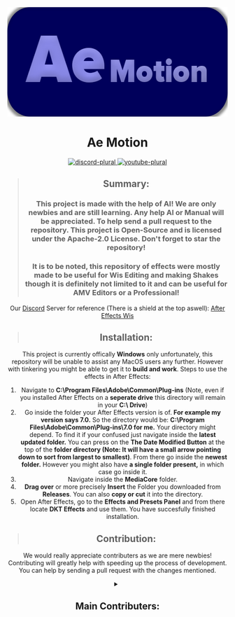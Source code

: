 <div align = center>

<img src="https://raw.githubusercontent.com/NotYetEasy/AE-Motion/refs/heads/main/AE%20Motion.png" width="545" height="250" alt="banner">
<br>

# Ae Motion

<a href="https://discord.gg/wg6k3JCD9s">
  <img alt="discord-plural" height="56" src="https://cdn.jsdelivr.net/npm/@intergrav/devins-badges@3/assets/cozy-minimal/social/discord-plural_vector.svg">
</a>

<a href="https://www.youtube.com/@dkt-ken">
  <img alt="youtube-plural" height="56" src="https://cdn.jsdelivr.net/npm/@intergrav/devins-badges@3/assets/cozy-minimal/social/youtube-plural_vector.svg">
</a>

>## Summary:
>### This project is made with the help of AI! We are only newbies and are still learning. Any help AI or Manual will be appreciated. To help send a pull request to the repository. This project is Open-Source and is licensed under the Apache-2.0 License. Don't forget to star the repository!
>### It is to be noted, this repository of effects were mostly made to be useful for Wis Editing and making Shakes though it is definitely not limited to it and can be useful for AMV Editors or a Professional!
Our [Discord](https://discord.com/) Server for reference (There is a shield at the top aswell):
[After Effects Wis](https://discord.gg/wg6k3JCD9s)

>## Installation:
This project is currently offically **Windows** only unfortunately, this repository will be unable to assist any MacOS users any further. However with tinkering you might be able to get it to **build and work**. Steps to use the effects in After Effects:
1. Navigate to **C:\Program Files\Adobe\Common\Plug-ins** (Note, even if you installed After Effects on a **seperate drive** this directory will remain in your **C:\ Drive**)
2. Go inside the folder your After Effects version is of. **For example my version says 7.0.** So the directory would be: **C:\Program Files\Adobe\Common\Plug-ins\7.0 for me.** Your directory might depend. To find it if your confused just navigate inside the **latest updated folder.** You can press on the **The Date Modified Button** at the top of the **folder directory (Note: It will have a small arrow pointing down to sort from largest to smallest)**. From there go inside the **newest folder.** However you might also have **a single folder present,** in which case go inside it.
3. Navigate inside the **MediaCore** folder.
4. **Drag over** or more precisely **Insert** the Folder you downloaded from **Releases**. You can also **copy or cut** it into the directory.
5. Open After Effects, go to the **Effects and Presets Panel** and from there locate **DKT Effects** and use them. You have succesfully finished installation.

>## Contribution:
We would really appreciate contributers as we are mere newbies! Contributing will greatly help with speeding up the process of development. You can help by sending a pull request with the changes mentioned.

<details>
<summary><h2>Main Contributers:</h2></summary>
<br>* DKT - Coding everything (with AI).
<br>* Unknown1234 - Assisting him with understanding the code. Making the Github Repo.
</details>
